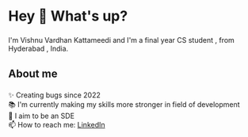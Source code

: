<h1 align="left">Hey 👋 What's up?</h1>

###

<p align="left">I'm Vishnu Vardhan Kattameedi and I'm a final year CS student , from Hyderabad , India.</p>

###

<h2 align="left">About me</h2>

###

<p align="left">✨ Creating bugs since 2022<br>📚 I'm currently making my skills more stronger in field of development<br>🎯 I aim to be an SDE<br>📫 How to reach me: <a href="https://www.linkedin.com/in/vishnuvardhan-kattameedi-b34814258/">LinkedIn</a></p>

###

